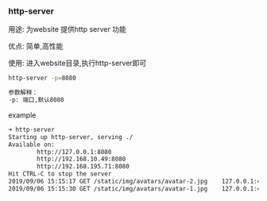 ### http-server

用途: 为website 提供http server 功能

优点: 简单,高性能

使用: 进入website目录,执行http-server即可
```bash
http-server -p=8080

参数解释：
-p: 端口,默认8080
```


example
```bash
➜ http-server
Starting up http-server, serving ./
Available on:
        http://127.0.0.1:8080
        http://192.168.10.49:8080
        http://192.168.195.71:8080
Hit CTRL-C to stop the server
2019/09/06 15:15:17 GET	/static/img/avatars/avatar-2.jpg	127.0.0.1:49895	Mozilla/5.0 (Macintosh; Intel Mac OS X 10_14_4) AppleWebKit/537.36 (KHTML, like Gecko) Chrome/76.0.3809.132 Safari/537.36	154.351µs
2019/09/06 15:15:30 GET	/static/img/avatars/avatar-1.jpg	127.0.0.1:49895	Mozilla/5.0 (Macintosh; Intel Mac OS X 10_14_4) AppleWebKit/537.36 (KHTML, like Gecko) Chrome/76.0.3809.132 Safari/537.36	79.361µs
```
